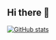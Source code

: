 ## Hi there 👋

[![GitHub stats](https://github-readme-stats.vercel.app/api?username=sean9061&show_icons=true&title_color=43c6ac&text_color=ffffff&icon_color=43c6ac&bg_color=gradient,16222a,3a6073&border_color=114357&ring_color=43c6ac)](https://github.com/anuraghazra/github-readme-stats)


